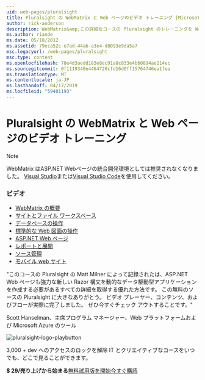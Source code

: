 ```yaml
---
uid: web-pages/pluralsight
title: Pluralsight の WebMatrix と Web ページのビデオ トレーニング |Microsoft Docs
author: rick-anderson
description: WebMatrix&amp;この詳細なコースの Pluralsight のトレーニングを Web ページが揃って稼働する WebMatrix と ASP.NET Web ページ。 Everythi をカバーしています.
ms.author: riande
ms.date: 05/18/2012
ms.assetid: 79eca52c-e7ad-44ab-a3e4-d8093e9da5a7
msc.legacyurl: /web-pages/pluralsight
msc.type: content
ms.openlocfilehash: 78e4d3aedd183e8ec91a8c833e4b60894ae214ec
ms.sourcegitcommit: 0f1119340e4464720cfd16d0ff15764746ea1fea
ms.translationtype: MT
ms.contentlocale: ja-JP
ms.lasthandoff: 04/17/2019
ms.locfileid: "59401193"
---
```

# <a name="webmatrix-and-web-pages-video-training-from-pluralsight"></a>Pluralsight の WebMatrix と Web ページのビデオ トレーニング


> [!NOTE] 
> WebMatrix はASP.NET Webページの統合開発環境としては推奨されなくなりました。 [Visual Studio](xref:aspnet/web-pages/overview/getting-started/program-asp-net-web-pages-in-visual-studio)または[Visual Studio Code](https://code.visualstudio.com/)を使用してください。

### <a name="videos"></a>ビデオ

- [WebMatrix の概要](https://pluralsight.com/training/Player?author=matt-milner&name=webmatrix-introduction-m1&mode=live&clip=0&course=webmatrix-introduction)
- [サイトとファイル ワークスペース](https://pluralsight.com/training/Player?author=matt-milner&name=webmatrix-introduction-m2&mode=live&clip=0&course=webmatrix-introduction)
- [データベースの操作](https://pluralsight.com/training/Player?author=matt-milner&name=webmatrix-introduction-m3&mode=live&clip=0&course=webmatrix-introduction)
- [標準的な Web 図面の操作](https://pluralsight.com/training/Player?author=matt-milner&name=webmatrix-introduction-m4&mode=live&clip=0&course=webmatrix-introduction)
- [ASP.NET Web ページ](https://pluralsight.com/training/Player?author=matt-milner&name=webmatrix-introduction-m5&mode=live&clip=0&course=webmatrix-introduction)
- [レポートと展開](https://pluralsight.com/training/Player?author=matt-milner&name=webmatrix-introduction-m8&mode=live&clip=0&course=webmatrix-introduction)
- [ソース管理](https://pluralsight.com/training/Player?author=matt-milner&name=webmatrix-introduction-m9&mode=live&clip=0&course=webmatrix-introduction)
- [モバイル web サイト](https://pluralsight.com/training/Player?author=matt-milner&name=webmatrix-introduction-m10&mode=live&clip=0&course=webmatrix-introduction)


"このコースの Pluralsight の Matt Milner によって記録されたは、ASP.NET Web ページも強力な新しい Razor 構文を動的なデータ駆動型アプリケーションを作成する必要があるすべての詳細を取得する優れた方法です。 この無料のソースの Pluralsight に大きなありがとう。 ビデオ プレーヤー、コンテンツ、およびフローが実際に完了しました。 ぜひ今すぐチェック アウトすることです。"

Scott Hanselman、主席プログラム マネージャー、Web プラットフォームおよび Microsoft Azure のツール


![pluralsight-logo-playbutton](pluralsight/_static/image1.png)

3,000 + dev へのアクセスのロックを解除 IT とクリエイティブなコースをいつでも、どこで見ることができます。

**$ 29/売り上げから始まる**[無料試用版を開始](https://pluralsight.com/microsoft/olt/subscribe/SubscriptionRedirector.aspx?freetrial=true&amp;utm_source=microsoft&amp;utm_medium=sponsored-page&amp;utm_content=webmatrix&amp;utm_campaign=microsoft-sponsored-course)[今すぐ購読](https://pluralsight.com/microsoft/OLT/subscriptions.aspx?utm_source=microsoft&amp;utm_medium=sponsored-page&amp;utm_content=webmatrix&amp;utm_campaign=microsoft-sponsored-course)
